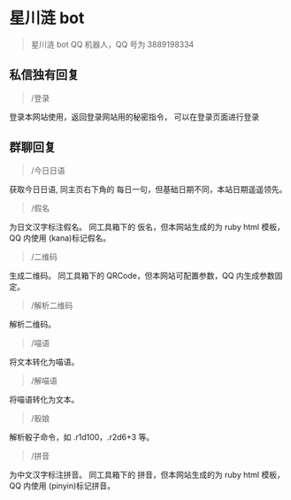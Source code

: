 # 星川涟 bot

> 星川涟 bot QQ 机器人，QQ 号为 3889198334

## 私信独有回复

> /登录

登录本网站使用，返回登录网站用的秘密指令， 可以在登录页面进行登录

## 群聊回复

> /今日日语

获取今日日语, 同主页右下角的 每日一句，但基础日期不同，本站日期遥遥领先。

> /假名

为日文汉字标注假名。 同工具箱下的 仮名，但本网站生成的为 ruby html 模板，QQ 内使用 (kana)标记假名。

> /二维码

生成二维码。 同工具箱下的 QRCode，但本网站可配置参数，QQ 内生成参数固定。

> /解析二维码

解析二维码。

> /喵语

将文本转化为喵语。

> /解喵语

将喵语转化为文本。

> /骰娘

解析骰子命令，如 .r1d100，.r2d6+3 等。

> /拼音

为中文汉字标注拼音。 同工具箱下的 拼音，但本网站生成的为 ruby html 模板，QQ 内使用 (pinyin)标记拼音。
